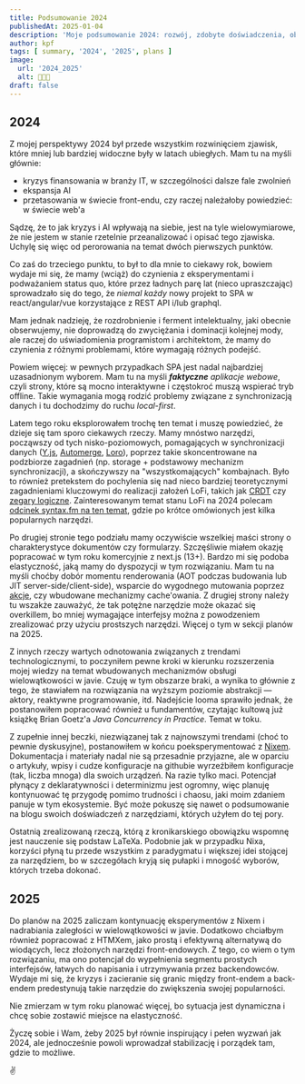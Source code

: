 ```yaml
---
title: Podsumowanie 2024
publishedAt: 2025-01-04
description: 'Moje podsumowanie 2024: rozwój, zdobyte doświadczenia, obserwacje i plany na 2025.'
author: kpf
tags: [ summary, '2024', '2025', plans ]
image:
  url: '2024_2025'
  alt: 🍾🍾🍾
draft: false
---
```


## 2024

Z mojej perspektywy 2024 był przede wszystkim rozwinięciem zjawisk,
które mniej lub bardziej widoczne były w latach ubiegłych.
Mam tu na myśli głównie:

- kryzys finansowania w branży IT, w szczególności dalsze fale zwolnień
- ekspansja AI
- przetasowania w świecie front-endu, czy raczej należałoby powiedzieć: w świecie web'a

Sądzę, że to jak kryzys i AI wpływają na siebie, jest na tyle wielowymiarowe,
że nie jestem w stanie rzetelnie przeanalizować i opisać tego zjawiska.
Uchylę się więc od perorowania na temat dwóch pierwszych punktów.

Co zaś do trzeciego punktu, to był to dla mnie to ciekawy rok,
bowiem wydaje mi się, że mamy (wciąż) do czynienia z eksperymentami i podważaniem status quo,
które przez ładnych parę lat (nieco upraszczając) sprowadzało się do tego, że
_niemal każdy_ nowy projekt to SPA w react/angular/vue korzystające z REST API i/lub graphql.

Mam jednak nadzieję, że rozdrobnienie i ferment intelektualny,
jaki obecnie obserwujemy, nie doprowadzą do zwyciężania i dominacji kolejnej mody,
ale raczej do uświadomienia programistom i architektom, że mamy do czynienia z różnymi problemami, które wymagają
różnych podejść.

Powiem więcej: w pewnych przypadkach SPA jest nadal najbardziej uzasadnionym wyborem.
Mam tu na myśli ***faktyczne*** _aplikacje webowe_, czyli strony, które są mocno interaktywne i częstokroć muszą wspierać tryb offline.
Takie wymagania mogą rodzić problemy związane z synchronizacją danych i tu dochodzimy do ruchu _local-first_.

Latem tego roku eksplorowałem trochę ten temat i muszę powiedzieć, że dzieje się tam sporo ciekawych rzeczy.
Mamy mnóstwo narzędzi, począwszy od tych nisko-poziomowych, pomagających w synchronizacji danych 
([Y.js](https://yjs.dev/), 
[Automerge](https://automerge.org/),
[Loro](https://loro.dev/)),
poprzez takie skoncentrowane na podzbiorze zagadnień (np. storage + podstawowy mechanizm synchronizacji),
a skończywszy na "wszystkomających" kombajnach.
Było to również pretekstem do pochylenia się nad nieco bardziej teoretycznymi zagadnieniami kluczowymi do realizacji założeń LoFi,
takich jak [CRDT](https://en.wikipedia.org/wiki/Conflict-free_replicated_data_type) 
czy [zegary logiczne](https://en.wikipedia.org/wiki/Logical_clock).
Zainteresowanym temat stanu LoFi na 2024 polecam [odcinek syntax.fm na ten temat](https://www.youtube.com/watch?v=aKaSOVzquqA),
gdzie po krótce omówionych jest kilka popularnych narzędzi.

Po drugiej stronie tego podziału mamy oczywiście wszelkiej maści strony o charakterystyce dokumentów czy formularzy.
Szczęśliwie miałem okazję popracować w tym roku komercyjnie z next.js (13+). 
Bardzo mi się podoba elastyczność, jaką mamy do dyspozycji w tym rozwiązaniu.
Mam tu na myśli choćby dobór momentu renderowania (AOT podczas budowania lub JIT server-side/client-side),
wsparcie do wygodnego mutowania poprzez 
[akcje](https://nextjs.org/docs/app/building-your-application/data-fetching/server-actions-and-mutations),
czy wbudowane mechanizmy cache'owania. 
Z drugiej strony należy tu wszakże zauważyć, że tak potężne narzędzie może okazać się overkillem,
bo mniej wymagające interfejsy można z powodzeniem zrealizować przy użyciu prostszych narzędzi.
Więcej o tym w sekcji planów na 2025.

Z innych rzeczy wartych odnotowania związanych z trendami technologicznymi,
to poczyniłem pewne kroki w kierunku rozszerzenia mojej wiedzy na temat wbudowanych mechanizmów obsługi wielowątkowości w javie.
Czuję w tym obszarze braki, a wynika to głównie z tego, że stawiałem na rozwiązania na wyższym poziomie abstrakcji — 
aktory, reaktywne programowanie, itd.
Nadejście looma sprawiło jednak, że postanowiłem popracować również u fundamentów, czytając kultową już książkę Brian Goetz'a 
_Java Concurrency in Practice_. Temat w toku.

Z zupełnie innej beczki, niezwiązanej tak z najnowszymi trendami (choć to pewnie dyskusyjne),
postanowiłem w końcu poeksperymentować z [Nixem](https://nixos.org/).
Dokumentacja i materiały nadal nie są przesadnie przyjazne, 
ale w oparciu o artykuły, wpisy i cudze konfiguracje na githubie wyrzeźbiłem konfiguracje (tak, liczba mnoga) dla swoich urządzeń. 
Na razie tylko maci.
Potencjał płynący z deklaratywności i determinizmu jest ogromny,
więc planuję kontynuować tę przygodę pomimo trudności i chaosu, jaki moim zdaniem panuje w tym ekosystemie.
Być może pokuszę się nawet o podsumowanie na blogu swoich doświadczeń z narzędziami, których użyłem do tej pory.

Ostatnią zrealizowaną rzeczą, którą z kronikarskiego obowiązku wspomnę jest nauczenie się podstaw LaTeXa.
Podobnie jak w przypadku Nixa, korzyści płyną tu przede wszystkim z paradygmatu i większej idei stojącej za narzędziem,
bo w szczegółach kryją się pułapki i mnogość wyborów, których trzeba dokonać. 

## 2025

Do planów na 2025 zaliczam kontynuację eksperymentów z Nixem i nadrabiania zaległości w wielowątkowości w javie.
Dodatkowo chciałbym również popracować z HTMXem, jako prostą i efektywną alternatywą do wiodących, lecz złożonych narzędzi front-endowych.
Z tego, co wiem o tym rozwiązaniu, ma ono potencjał do wypełnienia segmentu prostych interfejsów, 
łatwych do napisania i utrzymywania przez backendowców.
Wydaje mi się, że kryzys i zacieranie się granic między front-endem a back-endem predestynują takie narzędzie do zwiększenia swojej popularności.

Nie zmierzam w tym roku planować więcej, bo sytuacja jest dynamiczna i chcę sobie zostawić miejsce na elastyczność.

Życzę sobie i Wam, żeby 2025 był równie inspirujący i pełen wyzwań jak 2024, 
ale jednocześnie powoli wprowadzał stabilizację i porządek tam, gdzie to możliwe.

✌️